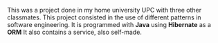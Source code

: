 This was a project done in my home university UPC with three other classmates.
This project consisted in the use of different patterns in software engineering.
It is programmed with **Java** using **Hibernate** as a **ORM**
It also contains a service, also self-made.

